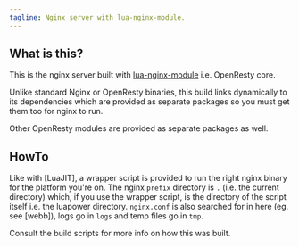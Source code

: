 ```yaml
---
tagline: Nginx server with lua-nginx-module.
---
```


## What is this?

This is the nginx server built with
[lua-nginx-module](github.com/openresty/lua-nginx-module)
i.e. OpenResty core.

Unlike standard Nginx or OpenResty binaries, this build links dynamically
to its dependencies which are provided as separate packages so you must
get them too for nginx to run.

Other OpenResty modules are provided as separate packages as well.

## HowTo

Like with [LuaJIT], a wrapper script is provided to run the right nginx
binary for the platform you're on. The nginx `prefix` directory is `.`
(i.e. the current directory) which, if you use the wrapper script, is the
directory of the script itself i.e. the luapower directory. `nginx.conf`
is also searched for in here (eg. see [webb]), logs go in `logs` and temp
files go in `tmp`.

Consult the build scripts for more info on how this was built.
